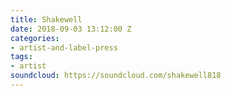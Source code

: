 ```yaml
---
title: Shakewell
date: 2018-09-03 13:12:00 Z
categories:
- artist-and-label-press
tags:
- artist
soundcloud: https://soundcloud.com/shakewell818
---
```


